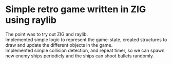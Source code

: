  # Simple retro game written in ZIG using raylib

 The point was to try out ZIG and raylib.\
 Implemented simple logic to represent the game-state, created structures to draw and update the different objects in the game.\
 Implemented simple collision detection, and repeat timer, so we can spawn new enemy ships periodicly and the ships can shoot bullets randomly.